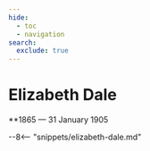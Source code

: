 ```yaml
---
hide:
  - toc
  - navigation
search:
  exclude: true  
---
```


# Elizabeth Dale

**1865 — 31 January 1905 

--8<-- "snippets/elizabeth-dale.md"

<!--
![](../assets/elizabeth-dale.jpg){ width="32%" }
-->
